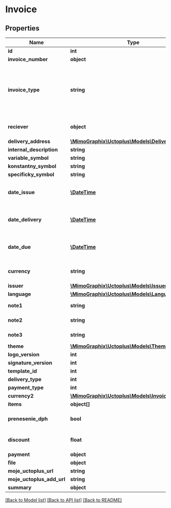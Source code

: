 # Invoice

## Properties
Name | Type | Description | Notes
------------ | ------------- | ------------- | -------------
**id** | **int** |  | [optional] 
**invoice_number** | **object** |  | 
**invoice_type** | **string** | * &#x60;INVOICE&#x60; - Invocie * &#x60;PROFORMA_INVOICE&#x60; - Proforma Invoice * &#x60;DODACI_LIST&#x60; - Dodací list * &#x60;PRICE_QUOTATION&#x60; - Price Quotation | 
**reciever** | **object** | If filled new Address in Contact List will be created! | 
**delivery_address** | [**\MimoGraphix\Uctoplus\Models\DeliveryAddress**](DeliveryAddress.md) |  | [optional] 
**internal_description** | **string** |  | [optional] 
**variable_symbol** | **string** |  | [optional] 
**konstantny_symbol** | **string** |  | [optional] 
**specificky_symbol** | **string** |  | [optional] 
**date_issue** | [**\DateTime**](\DateTime.md) | Date in format parsable by PHP DateTime Class (eg.: yyyy-mm-dd) | 
**date_delivery** | [**\DateTime**](\DateTime.md) | Date in format parsable by PHP DateTime Class (eg.: yyyy-mm-dd) | [optional] 
**date_due** | [**\DateTime**](\DateTime.md) | Date in format parsable by PHP DateTime Class (eg.: yyyy-mm-dd) | [optional] 
**currency** | **string** | Currency of invoice, format corresponds to [ISO 4217](https://www.iso.org/iso-4217-currency-codes.html) | [default to 'EUR']
**issuer** | [**\MimoGraphix\Uctoplus\Models\Issuer**](Issuer.md) |  | 
**language** | [**\MimoGraphix\Uctoplus\Models\Language**](Language.md) |  | 
**note1** | **string** | Markdown language allowed. | [optional] 
**note2** | **string** | Markdown language allowed. | [optional] 
**note3** | **string** | Markdown language allowed. | [optional] 
**theme** | [**\MimoGraphix\Uctoplus\Models\Theme**](Theme.md) |  | [optional] 
**logo_version** | **int** | ID from [Moje Účto+](http://moje.uctoplus.sk/) | [optional] 
**signature_version** | **int** | ID from [Moje Účto+](http://moje.uctoplus.sk/) | [optional] 
**template_id** | **int** | ID from [Moje Účto+](http://moje.uctoplus.sk/) | [optional] 
**delivery_type** | **int** | ID from [Moje Účto+](http://moje.uctoplus.sk/) | [optional] 
**payment_type** | **int** | ID from [Moje Účto+](http://moje.uctoplus.sk/) | 
**currency2** | [**\MimoGraphix\Uctoplus\Models\InvoiceCurrency2**](InvoiceCurrency2.md) |  | [optional] 
**items** | **object[]** | Items in invoice | 
**prenesenie_dph** | **bool** |  | [optional] [default to false]
**discount** | **float** |  | [optional] [default to 0.0]
**payment** | **object** |  | [optional] 
**file** | **object** |  | [optional] 
**moje_uctoplus_url** | **string** |  | [optional] 
**moje_uctoplus_add_url** | **string** |  | [optional] 
**summary** | **object** |  | [optional] 

[[Back to Model list]](../README.md#documentation-for-models) [[Back to API list]](../README.md#documentation-for-api-endpoints) [[Back to README]](../README.md)


